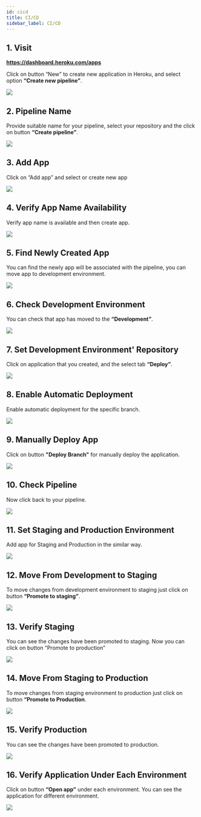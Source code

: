 ```yaml
---
id: cicd
title: CI/CD
sidebar_label: CI/CD
---
```


## 1. Visit

**<u><a href="https://dashboard.heroku.com/apps" target="_blank">https://dashboard.heroku.com/apps</a></u>**

Click on button “New” to create new application in Heroku, and select option **“Create new pipeline”**. 

![](../assets/deployToHeroku/new-app.png)

## 2. Pipeline Name

Provide suitable name for your pipeline, select your repository and the click on button **“Create pipeline”**.

![](../assets/deployToHeroku/add-new-pipeline.png)

## 3. Add App

Click on “Add app” and select or create new app

![](../assets/deployToHeroku/configure-pipeline-dev.png)

## 4. Verify App Name Availability

Verify app name is available and then create app.

![](../assets/deployToHeroku/add-new-app.png)

## 5. Find Newly Created App

You can find the newly app will be associated with the pipeline, you can move app to development environment.

![](../assets/deployToHeroku/added-new-app-in-pipeline.png)

## 6. Check Development Environment

You can check that app has moved to the **“Development”**.

![](../assets/deployToHeroku/app-moved-to-dev-environment.png)

## 7. Set Development Environment' Repository

Click on application that you created, and the select tab **“Deploy”**.

![](../assets/deployToHeroku/app-configure-for-dev-environment.png)

## 8. Enable Automatic Deployment

Enable automatic deployment for the specific branch.

![](../assets/deployToHeroku/app-enable-automatic-deployment.png)

## 9. Manually Deploy App

Click on button **"Deploy Branch"** for manually deploy the application.

![](../assets/deployToHeroku/app-manually-deploy.png)

## 10. Check Pipeline

Now click back to your pipeline.

![](../assets/deployToHeroku/app-pipeline-dev-configured.png)

## 11. Set Staging and Production Environment

Add app for Staging and Production in the similar way.

![](../assets/deployToHeroku/app-added-apps-in-pipeline.png)

## 12. Move From Development to Staging

To move changes from development environment to staging just click on button **“Promote to staging”**.

![](../assets/deployToHeroku/app-promote-dev-to-staging.png)

## 13. Verify Staging

You can see the changes have been promoted to staging. Now you can click on button “Promote to production”

![](../assets/deployToHeroku/app-promoted-to-stagging.png)

## 14. Move From Staging to Production

To move changes from staging environment to production just click on button **“Promote to Production**.

![](../assets/deployToHeroku/app-promote-staging-to-production.png)

## 15. Verify Production

You can see the changes have been promoted to production.

![](../assets/deployToHeroku/app-promoted-to-production.png)

## 16. Verify Application Under Each Environment

Click on button **“Open app”** under each environment. You can see the application for different environment.

![](../assets/deployToHeroku/app-running-in-different-environment.png)





